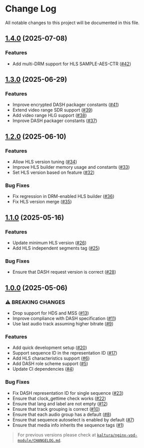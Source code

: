 # Change Log

All notable changes to this project will be documented in this file.

## [1.4.0](https://github.com/diogoazevedos/nginx-vod-module/compare/v1.3.0...v1.4.0) (2025-07-08)

### Features

- Add multi-DRM support for HLS SAMPLE-AES-CTR ([#42](https://github.com/diogoazevedos/nginx-vod-module/pull/42))

## [1.3.0](https://github.com/diogoazevedos/nginx-vod-module/compare/v1.2.0...v1.3.0) (2025-06-29)

### Features

- Improve encrypted DASH packager constants ([#41](https://github.com/diogoazevedos/nginx-vod-module/pull/41))
- Extend video range SDR support ([#39](https://github.com/diogoazevedos/nginx-vod-module/pull/39))
- Add video range HLG support ([#38](https://github.com/diogoazevedos/nginx-vod-module/pull/38))
- Improve DASH packager constants ([#37](https://github.com/diogoazevedos/nginx-vod-module/pull/37))

## [1.2.0](https://github.com/diogoazevedos/nginx-vod-module/compare/v1.1.0...v1.2.0) (2025-06-10)

### Features

- Allow HLS version tuning ([#34](https://github.com/diogoazevedos/nginx-vod-module/pull/34))
- Improve HLS builder memory usage and constants ([#33](https://github.com/diogoazevedos/nginx-vod-module/pull/33))
- Set HLS version based on feature ([#32](https://github.com/diogoazevedos/nginx-vod-module/pull/32))

### Bug Fixes

- Fix regression in DRM-enabled HLS builder ([#36](https://github.com/diogoazevedos/nginx-vod-module/pull/36))
- Fix HLS version merge ([#35](https://github.com/diogoazevedos/nginx-vod-module/pull/35))

## [1.1.0](https://github.com/diogoazevedos/nginx-vod-module/compare/v1.0.0...v1.1.0) (2025-05-16)

### Features

- Update minimum HLS version ([#26](https://github.com/diogoazevedos/nginx-vod-module/pull/26))
- Add HLS independent segments tag ([#25](https://github.com/diogoazevedos/nginx-vod-module/pull/25))

### Bug Fixes

- Ensure that DASH request version is correct ([#28](https://github.com/diogoazevedos/nginx-vod-module/pull/28))

## [1.0.0](https://github.com/diogoazevedos/nginx-vod-module/compare/26f06877b0f2a2336e59cda93a3de18d7b23a3e2...v1.0.0) (2025-05-06)

### ⚠ BREAKING CHANGES

- Drop support for HDS and MSS ([#13](https://github.com/diogoazevedos/nginx-vod-module/pull/13))
- Improve compliance with DASH specification ([#11](https://github.com/diogoazevedos/nginx-vod-module/pull/11))
- Use last audio track assuming higher bitrate ([#9](https://github.com/diogoazevedos/nginx-vod-module/pull/9))

### Features

- Add quick development setup ([#20](https://github.com/diogoazevedos/nginx-vod-module/pull/20))
- Support sequence ID in the representation ID ([#17](https://github.com/diogoazevedos/nginx-vod-module/pull/17))
- Add HLS characteristics support ([#6](https://github.com/diogoazevedos/nginx-vod-module/pull/6))
- Add DASH role scheme support ([#5](https://github.com/diogoazevedos/nginx-vod-module/pull/5))
- Update CI dependencies ([#4](https://github.com/diogoazevedos/nginx-vod-module/pull/4))

### Bug Fixes

- Fix DASH representation ID for single sequence ([#23](https://github.com/diogoazevedos/nginx-vod-module/pull/23))
- Ensure that clock_gettime check works ([#22](https://github.com/diogoazevedos/nginx-vod-module/pull/22))
- Ensure that lang and label are not empty ([#12](https://github.com/diogoazevedos/nginx-vod-module/pull/12))
- Ensure that track grouping is correct ([#10](https://github.com/diogoazevedos/nginx-vod-module/pull/10))
- Ensure that each audio group has a default ([#8](https://github.com/diogoazevedos/nginx-vod-module/pull/8))
- Ensure that sequence autoselect is enabled by default ([#7](https://github.com/diogoazevedos/nginx-vod-module/pull/7))
- Ensure that media info inherits the sequence tags ([#1](https://github.com/diogoazevedos/nginx-vod-module/pull/1))

> For previous versions please check at
[`kaltura/nginx-vod-module/CHANGELOG.md`](https://github.com/kaltura/nginx-vod-module/blob/26f06877b0f2a2336e59cda93a3de18d7b23a3e2/CHANGELOG.md).
